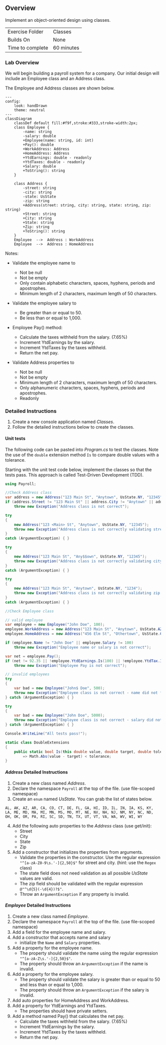 ## Overview
Implement an object-oriented design using classes.

| | |
| --------- | --------------------------- |
| Exercise Folder | Classes |
| Builds On | None |
| Time to complete | 60 minutes| 

### Lab Overview
We will begin building a payroll system for a company.  Our initial design will include an Employee class and an Address class.  

The Employee and Address classes are shown below.

```mermaid
---
config:
    look: handDrawn
    theme: neutral
---
classDiagram
    classDef default fill:#f9f,stroke:#333,stroke-width:2px;
    class Employee {
        -name: string
        -salary: double
        +Employee(name: string, id: int)
        +Pay(): double
        +WorkAddress: Address
        +HomeAddress: Address
        +YtdEarnings: double - readonly
        +YtdTaxes: double - readonly
        +Salary: double
        +ToString(): string
    }

    class Address {
        -street: string
        -city: string
        -state: UsState
        -zip: string
        +Address(street: string, city: string, state: string, zip: string)
        +Street: string
        +City: string
        +State: string
        +Zip: string
        +ToString(): string
    }
    Employee  -->  Address : WorkAddress
    Employee  -->  Address : HomeAddress
```

Notes:
- Validate the employee name to
    - Not be null
    - Not be empty
    - Only contain alphabetic characters, spaces, hyphens, periods and apostrophes.
    - Minimum length of 2 characters, maximum length of 50 characters.
- Validate the employee salary to
    - Be greater than or equal to 50.
    - Be less than or equal to 1,000.

- Employee Pay() method:
    - Calculate the taxes withheld from the salary. (7.65%)
    - Increment YtdEarnings by the salary.
    - Increment YtdTaxes by the taxes withheld.
    - Return the net pay.

- Validate Address properties to
    - Not be null
    - Not be empty
    - Minimum length of 2 characters, maximum length of 50 characters.
    - Only alphanumeric characters, spaces, hyphens, periods and apostrophes.
    - Readonly

### Detailed Instructions
1. Create a new console application named *Classes*.
2. Follow the detailed instructions below to create the classes.

#### Unit tests
The following code can be pasted into *Program.cs* to test the classes.  Note the use of the `double` extension method `Is` to compare double values with a tolerance.

Starting with the unit test code below, implement the classes so that the tests pass.  This approach is called Test-Driven Development (TDD).

```csharp
using Payroll;

//Check Address class
var address = new Address("123 Main St", "Anytown", UsState.NY, "12345");
if (address.Street != "123 Main St" || address.City != "Anytown" || address.State != UsState.NY || address.Zip != "12345")
    throw new Exception("Address class is not correct");

try
{
    new Address("123 <Main> St", "Anytown", UsState.NY, "12345");
    throw new Exception("Address class is not correctly validating street address");
}
catch (ArgumentException) { }

try
{
    new Address("123 Main St", "Any$$own", UsState.NY, "12345");
    throw new Exception("Address class is not correctly validating city");
}
catch (ArgumentException) { }

try
{
    new Address("123 Main St", "Anytown", UsState.NY, "1234");
    throw new Exception("Address class is not correctly validating zip code");
}
catch (ArgumentException) { }

//Check Employee class

// valid employee
var employee = new Employee("John Doe", 100);
employee.WorkAddress = new Address("123 Main St", "Anytown", UsState.AZ, "12345");
employee.HomeAddress = new Address("456 Elm St", "Othertown", UsState.CA, "67890");

if (employee.Name != "John Doe" || employee.Salary != 100)
    throw new Exception("Employee name or salary is not correct");

var net = employee.Pay(); 
if (net != 92.35 || !employee.YtdEarnings.Is(100) || !employee.YtdTax.Is(7.65))
    throw new Exception("Employee Pay is not correct");

// invalid employees
try
{
    var bad = new Employee("John$ Doe", 500);
    throw new Exception("Employee class is not correct - name did not fail validation");
} catch (ArgumentException) { }

try
{
    var bad = new Employee("John Doe", 5000);
    throw new Exception("Employee class is not correct - salary did not fail validation");
} catch (ArgumentException) { }

Console.WriteLine("All tests pass!");

static class DoubleExtensions
{
    public static bool Is(this double value, double target, double tolerance = 0.0001) 
        => Math.Abs(value - target) < tolerance;
}
```    




#### *Address* Detailed Instructions

1. Create a new class named *Address*.
2. Declare the namespace `Payroll` at the top of the file. (use file-scoped namespace)
3. Create an `enum` named *UsState*.  You can grab the list of states below.

```AL, AK, AZ, AR, CA, CO, CT, DE, FL, GA, HI, ID, IL, IN, IA, KS, KY, LA, ME, MD, MA, MI, MN, MS, MO, MT, NE, NV, NH, NJ, NM, NY, NC, ND, OH, OK, OR, PA, RI, SC, SD, TN, TX, UT, VT, VA, WA, WV, WI, WY```

4. Add the following auto properties to the *Address* class (use get/init):
    - Street
    - City
    - State
    - Zip
5. Add a constructor that initializes the properties from arguments.
    - Validate the properties in the constructor.  Use the regular expression `"^[a-zA-Z0-9\s.'-]{2,50}$"` for street and city. (hint: use the `Regex` class)
    - The state field does not need validation as all possible *UsState* values are valid.
    - The zip field should be validated with the regular expression `@"^\d{5}(-\d{4})?$"`.
    - Throw an `ArgumentException` if any property is invalid.

#### *Employee* Detailed Instructions
1. Create a new class named *Employee*.
2. Declare the namespace `Payroll` at the top of the file. (use file-scoped namespace)
3. Add a field for the employee name and salary.
4. Add a constructor that accepts name and salary
    - initialize the `Name` and `Salary` properties.
5. Add a property for the employee name.
    - The property should validate the name using the regular expression `"^[a-zA-Z\s.'-]{2,50}$"`.
    - The property should throw an `ArgumentException` if the name is invalid.
6. Add a property for the employee salary.
    - The property should validate the salary is greater than or equal to 50 and less than or equal to 1,000.
    - The property should throw an `ArgumentException` if the salary is invalid.
7. Add auto properties for HomeAddress and WorkAddress.
8. Add a property for YtdEarnings and YtdTaxes.
    - The properties should have private setters.
9. Add a method named Pay() that calculates the net pay.
    - Calculate the taxes withheld from the salary. (7.65%)
    - Increment YtdEarnings by the salary.
    - Increment YtdTaxes by the taxes withheld.
    - Return the net pay.

